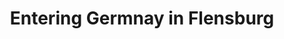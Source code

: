 ---
layout:     post
title:      Entering Germnay in Flensburg
categories: [A Ride on The Pilgrims' Route]
---